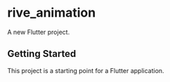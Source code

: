 # rive_animation

A new Flutter project.

## Getting Started

This project is a starting point for a Flutter application.
